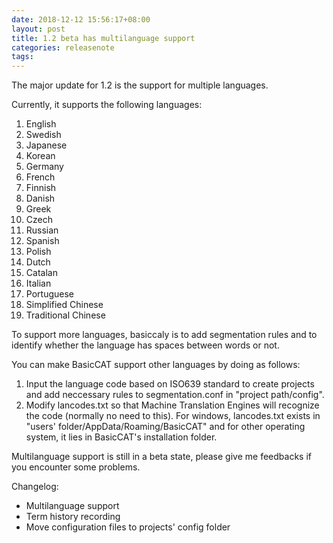 ```yaml
---
date: 2018-12-12 15:56:17+08:00
layout: post
title: 1.2 beta has multilanguage support
categories: releasenote
tags: 
---
```


The major update for 1.2 is the support for multiple languages.

Currently, it supports the following languages:

1. English
2. Swedish
3. Japanese
4. Korean
5. Germany
6. French
7. Finnish
8. Danish
9. Greek
10. Czech
11. Russian
12. Spanish
13. Polish
14. Dutch
15. Catalan
16. Italian
17. Portuguese
18. Simplified Chinese
19. Traditional Chinese

To support more languages, basiccaly is to add segmentation rules and to identify whether the language has spaces between words or not.

You can make BasicCAT support other languages by doing as follows:

1. Input the language code based on ISO639 standard to create projects and add neccessary rules to segmentation.conf in "project path/config".
2. Modify lancodes.txt so that Machine Translation Engines will recognize the code (normally no need to this). For windows, lancodes.txt exists in "users' folder/AppData/Roaming/BasicCAT" and for other operating system, it lies in BasicCAT's installation folder.

Multilanguage support is still in a beta state, please give me feedbacks if you encounter some problems.

Changelog:

* Multilanguage support
* Term history recording
* Move configuration files to projects' config folder


